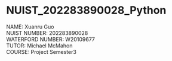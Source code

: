 # NUIST_202283890028_Python
NAME: Xuanru Guo  
NUIST NUMBER: 202283890028  
WATERFORD NUMBER: W20109677  
TUTOR: Michael McMahon  
COURSE: Project Semester3
